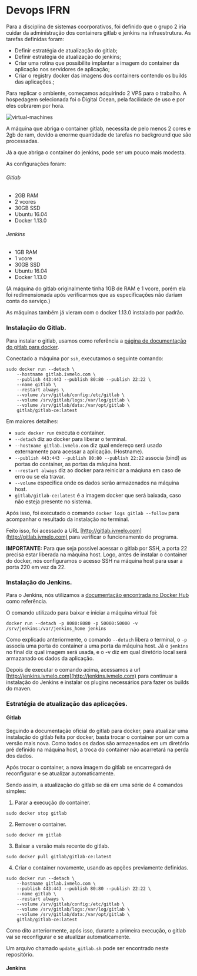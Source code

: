 # Devops IFRN

Para a disciplina de sistemas coorporativos, foi definido que o grupo 2 iria cuidar da administração dos containers gitlab e jenkins na infraestrutura. As tarefas definidas foram:

- Definir estratégia de atualização do gitlab;
- Definir estratégia de atualização do jenkins;
- Criar uma rotina que possibilite implantar a imagem do container da aplicação nos servidores de aplicação;
- Criar o registry docker das imagens dos containers contendo os builds das aplicações.;

Para replicar o ambiente, começamos adquirindo 2 VPS para o trabalho. A hospedagem selecionada foi o Digital Ocean, pela facilidade de uso e por eles cobrarem por hora.

![virtual-machines](http://i.imgur.com/U6PGiON.png)

A máquina que abriga o container gitlab, necessita de pelo menos 2 cores e 2gb de ram, devido a enorme quantidade de tarefas no background que são processadas.

Já a que abriga o container do jenkins, pode ser um pouco mais modesta.

As configurações foram:

###### Gitlab
- 2GB RAM
- 2 vcores
- 30GB SSD
- Ubuntu 16.04
- Docker 1.13.0

###### Jenkins
- 1GB RAM
- 1 vcore
- 30GB SSD
- Ubuntu 16.04
- Docker 1.13.0

(A máquina do gitlab originalmente tinha 1GB de RAM e 1 vcore, porém ela foi redimensionada após verificarmos que as especificações não dariam conta do serviço.)

As máquinas também já vieram com o docker 1.13.0 instalado por padrão.

### Instalação do Gitlab.

Para instalar o gitlab, usamos como referência a [página de documentação do gitlab para docker](https://docs.gitlab.com/omnibus/docker/README.html#where-is-the-data-stored).

Conectado a máquina por ```ssh```, executamos o seguinte comando:

```
sudo docker run --detach \
    --hostname gitlab.ivmelo.com \
    --publish 443:443 --publish 80:80 --publish 22:22 \
    --name gitlab \
    --restart always \
    --volume /srv/gitlab/config:/etc/gitlab \
    --volume /srv/gitlab/logs:/var/log/gitlab \
    --volume /srv/gitlab/data:/var/opt/gitlab \
    gitlab/gitlab-ce:latest
```

Em maiores detalhes:

- ```sudo docker run``` executa o container.
- ```--detach``` diz ao docker para liberar o terminal.
- ```--hostname gitlab.ivmelo.com``` diz qual endereço será usado externamente para acessar a aplicação. (Hostname).
- ```--publish 443:443 --publish 80:80 --publish 22:22``` associa (bind) as portas do container, as portas da máquina host.
- ```--restart always``` diz ao docker para reiniciar a máqiuna em caso de erro ou se ela travar.
- ```--volume``` especifica onde os dados serão armazenados na máquina host.
- ```gitlab/gitlab-ce:latest``` é a imagem docker que será baixada, caso não esteja presente no sistema.

Após isso, foi executado o comando ```docker logs gitlab --follow``` para acompanhar o resultado da instalação no terminal.

Feito isso, foi acessado a URL [http://gitlab.ivmelo.com](http://gitlab.ivmelo.com) para verificar o funcionamento do programa.

**IMPORTANTE:** Para que seja possível acessar o gitlab por SSH, a porta 22 precisa estar liberada na máquina host. Logo, antes de instalar o container do docker, nós configuramos o acesso SSH na máquina host para usar a porta 220 em vez da 22.

### Instalação do Jenkins.

Para o Jenkins, nós utilizamos a [documentação encontrada no Docker Hub](https://hub.docker.com/_/jenkins/) como referência.

O comando utilizado para baixar e iniciar a máquina virtual foi:

```
docker run --detach -p 8080:8080 -p 50000:50000 -v /srv/jenkins:/var/jenkins_home jenkins
```

Como explicado anteriormente, o comando ```--detach``` libera o terminal, o ```-p``` associa uma porta do container a uma porta da máquina host. Já o ```jenkins``` no final diz qual imagem será usada, e o -v diz em qual diretório local será armazanado os dados da aplicação.

Depois de executar o comando acima, acessamos a url [http://jenkins.ivmelo.com](http://jenkins.ivmelo.com) para continuar a instalação do Jenkins e instalar os plugins necessários para fazer os builds do maven.

### Estratégia de atualização das aplicações.

#### Gitlab
Seguindo a documentação oficial do gitlab para docker, para atualizar uma instalação do gitlab feita por docker, basta trocar o container por um com a versão mais nova. Como todos os dados são armazenados em um diretório pré definido na máquina host, a troca do container não acarretará na perda dos dados.

Após trocar o container, a nova imagem do gitlab se encarregará de reconfigurar e se atualizar automaticamente.

Sendo assim, a atualização do gitlab se dá em uma série de 4 comandos simples:

1. Parar a execução do container.
```
sudo docker stop gitlab
```

2. Remover o container.
```
sudo docker rm gitlab
```

3. Baixar a versão mais recente do gitlab.
```
sudo docker pull gitlab/gitlab-ce:latest
```

4. Criar o container novamente, usando as opções previamente definidas.
```
sudo docker run --detach \
    --hostname gitlab.ivmelo.com \
    --publish 443:443 --publish 80:80 --publish 22:22 \
    --name gitlab \
    --restart always \
    --volume /srv/gitlab/config:/etc/gitlab \
    --volume /srv/gitlab/logs:/var/log/gitlab \
    --volume /srv/gitlab/data:/var/opt/gitlab \
    gitlab/gitlab-ce:latest
```

Como dito anteriormente, após isso, durante a primeira execução, o gitlab vai se reconfigurar e se atualizar automaticamente.

Um arquivo chamado ```update_gitlab.sh``` pode ser encontrado neste repositório.

#### Jenkins
